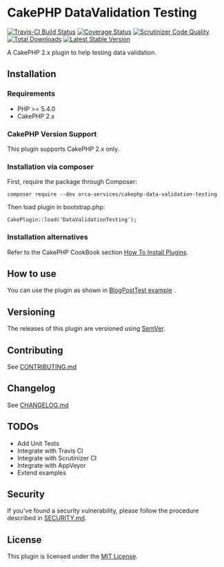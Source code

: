 # CakePHP DataValidation Testing

[![Travis-CI Build Status](https://travis-ci.org/your-name/plugin-name.png)](https://travis-ci.org/your-name/plugin-name)
[![Coverage Status](https://img.shields.io/coveralls/your-name/plugin-name.svg)](https://coveralls.io/r/your-name/plugin-name?branch=master)
[![Scrutinizer Code Quality](https://scrutinizer-ci.com/g/your-name/plugin-name/badges/quality-score.png?b=master)](https://scrutinizer-ci.com/g/your-name/plugin-name/?branch=master)
[![Total Downloads](https://poser.pugx.org/your-name/plugin-name/d/total.png)](https://packagist.org/packages/your-name/plugin-name)
[![Latest Stable Version](https://poser.pugx.org/your-name/plugin-name/v/stable.png)](https://packagist.org/packages/your-name/plugin-name)

A CakePHP 2.x plugin to help testing data validation.

## Installation

### Requirements

- PHP >= 5.4.0
- CakePHP 2.x

### CakePHP Version Support

This plugin supports CakePHP 2.x only.

### Installation via composer

First, require the package through Composer:

````
composer require --dev orca-services/cakephp-data-validation-testing
````

Then load plugin in bootstrap.php:

````
CakePlugin::load('DataValidationTesting');
````

### Installation alternatives

Refer to the CakePHP CookBook section
[How To Install Plugins](http://book.cakephp.org/2.0/en/plugins/how-to-install-plugins.html).

## How to use

You can use the plugin as shown in [BlogPostTest example](examples/BlogPostTest.php) .

## Versioning

The releases of this plugin are versioned using [SemVer](http://semver.org/).

## Contributing

See [CONTRIBUTING.md](CONTRIBUTING.md)

## Changelog

See [CHANGELOG.md](CHANGELOG.md)

## TODOs

- Add Unit Tests
- Integrate with Travis CI
- Integrate with Scrutinizer CI
- Integrate with AppVeyor
- Extend examples

## Security

If you've found a security vulnerability, please follow the procedure
described in [SECURITY.md](.github/SECURITY.md).

## License

This plugin is licensed under the [MIT License](LICENSE).
